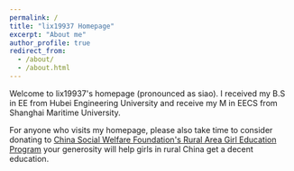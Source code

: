 ```yaml
---
permalink: /
title: "lix19937 Homepage"
excerpt: "About me"
author_profile: true
redirect_from: 
  - /about/
  - /about.html
---
```


Welcome to lix19937's homepage (pronounced as siao). I received my B.S in EE from Hubei Engineering University and receive my M in EECS from Shanghai Maritime University. 




For anyone who visits my homepage, please also take time to consider donating to [China Social Welfare Foundation's Rural Area Girl Education Program](https://item.taobao.com/item.htm?spm=a1z09.2.0.0.7e272e8d0WkMM7&id=574417828870&_u=3qt913s669f) your generosity will help girls in rural China get a decent education.
